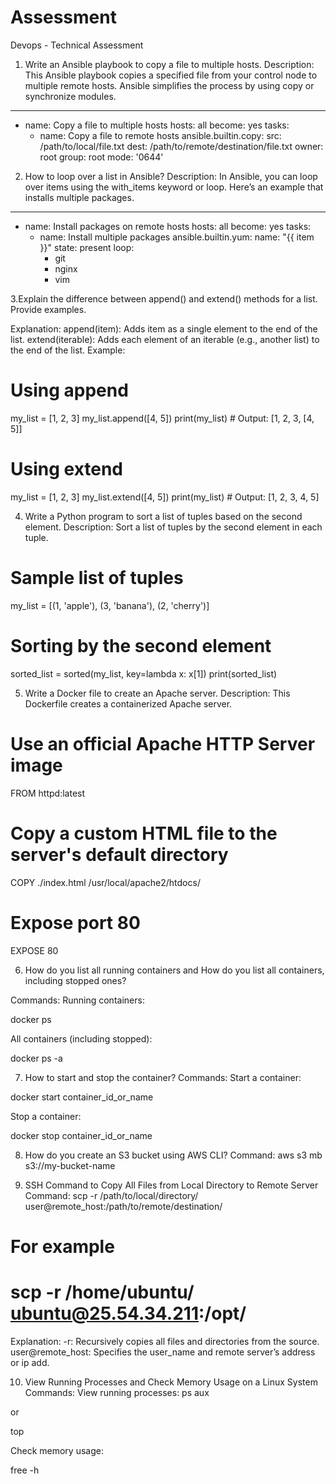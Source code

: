 # Assessment
Devops - Technical Assessment
1. Write an Ansible playbook to copy a file to multiple hosts.
Description: This Ansible playbook copies a specified file from your control node to multiple remote hosts. Ansible simplifies the process by using copy or synchronize modules.


---
- name: Copy a file to multiple hosts
  hosts: all
  become: yes
  tasks:
    - name: Copy a file to remote hosts
      ansible.builtin.copy:
        src: /path/to/local/file.txt
        dest: /path/to/remote/destination/file.txt
        owner: root
        group: root
        mode: '0644'



2. How to loop over a list in Ansible?
Description: In Ansible, you can loop over items using the with_items keyword or loop. Here’s an example that installs multiple packages.

---
- name: Install packages on remote hosts
  hosts: all
  become: yes
  tasks:
    - name: Install multiple packages
      ansible.builtin.yum:
        name: "{{ item }}"
        state: present
      loop:
        - git
        - nginx
        - vim


3.Explain the difference between append() and extend() methods for a list. Provide examples.

Explanation:
append(item): Adds item as a single element to the end of the list.
extend(iterable): Adds each element of an iterable (e.g., another list) to the end of the list.
Example:

# Using append
my_list = [1, 2, 3]
my_list.append([4, 5])
print(my_list)  # Output: [1, 2, 3, [4, 5]]

# Using extend
my_list = [1, 2, 3]
my_list.extend([4, 5])
print(my_list)  # Output: [1, 2, 3, 4, 5]


4. Write a Python program to sort a list of tuples based on the second element.
Description: Sort a list of tuples by the second element in each tuple.
# Sample list of tuples
my_list = [(1, 'apple'), (3, 'banana'), (2, 'cherry')]

# Sorting by the second element
sorted_list = sorted(my_list, key=lambda x: x[1])
print(sorted_list)





5. Write a Docker file to create an Apache server.
Description: This Dockerfile creates a containerized Apache server.
# Use an official Apache HTTP Server image
FROM httpd:latest

# Copy a custom HTML file to the server's default directory
COPY ./index.html /usr/local/apache2/htdocs/

# Expose port 80
EXPOSE 80




6. How do you list all running containers and How do you list all containers, including stopped ones?

Commands:
Running containers:


docker ps


All containers (including stopped):

docker ps -a


7. How to start and stop the container?
Commands:
Start a container:


docker start container_id_or_name


Stop a container:


docker stop container_id_or_name



8. How do you create an S3 bucket using AWS CLI?
Command:
aws s3 mb s3://my-bucket-name





9. SSH Command to Copy All Files from Local Directory to Remote Server
Command:
scp -r /path/to/local/directory/ user@remote_host:/path/to/remote/destination/

# For example
# scp -r /home/ubuntu/ ubuntu@25.54.34.211:/opt/


Explanation:
-r: Recursively copies all files and directories from the source.
user@remote_host: Specifies the user_name and remote server’s address or ip add.





10. View Running Processes and Check Memory Usage on a Linux System
Commands:
View running processes:
ps aux

or


top


Check memory usage:


free -h


